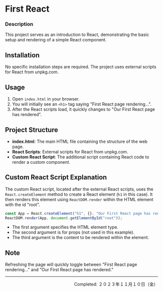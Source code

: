 # First React

### Description
This project serves as an introduction to React, demonstrating the basic setup and rendering of a simple React component.

## Installation
No specific installation steps are required. The project uses external scripts for React from unpkg.com.

## Usage
1. Open `index.html` in your browser.
2. You will initially see an `<h1>` tag saying "First React page rendering...".
3. After the React scripts load, it quickly changes to "Our First React page has rendered".

## Project Structure
- **index.html**: The main HTML file containing the structure of the web page.
- **React Scripts**: External scripts for React from unpkg.com.
- **Custom React Script**: The additional script containing React code to render a custom component.

## Custom React Script Explanation
The custom React script, located after the external React scripts, uses the `React.createElement` method to create a React element (`h1` in this case). It then renders this element using `ReactDOM.render` within the HTML element with the id "root".

```javascript
const App = React.createElement("h1", {}, "Our First React page has rendered");
ReactDOM.render(App, document.getElementById("root"));
```

- The first argument specifies the HTML element type.
- The second argument is for props (not used in this example).
- The third argument is the content to be rendered within the element.

## Note
Refreshing the page will quickly toggle between "First React page rendering..." and "Our First React page has rendered."

---
<p align="right">Completed: ２０２３年１１月１０日（金）</p>
